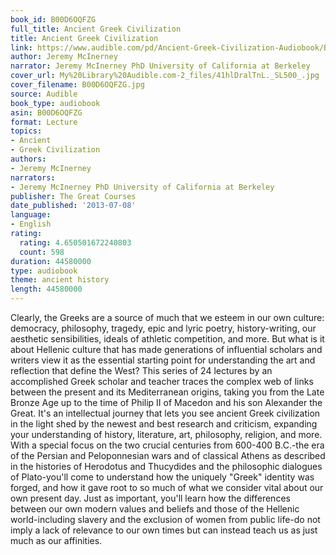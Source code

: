 ```yaml
---
book_id: B00D6OQFZG
full_title: Ancient Greek Civilization
title: Ancient Greek Civilization
link: https://www.audible.com/pd/Ancient-Greek-Civilization-Audiobook/B00D6OQFZG
author: Jeremy McInerney
narrator: Jeremy McInerney PhD University of California at Berkeley
cover_url: My%20Library%20Audible.com-2_files/41hlDralTnL._SL500_.jpg
cover_filename: B00D6OQFZG.jpg
source: Audible
book_type: audiobook
asin: B00D6OQFZG
format: Lecture
topics:
- Ancient
- Greek Civilization
authors:
- Jeremy McInerney
narrators:
- Jeremy McInerney PhD University of California at Berkeley
publisher: The Great Courses
date_published: '2013-07-08'
language:
- English
rating:
  rating: 4.650501672240803
  count: 598
duration: 44580000
type: audiobook
theme: ancient history
length: 44580000
---
```

Clearly, the Greeks are a source of much that we esteem in our own culture: democracy, philosophy, tragedy, epic and lyric poetry, history-writing, our aesthetic sensibilities, ideals of athletic competition, and more. But what is it about Hellenic culture that has made generations of influential scholars and writers view it as the essential starting point for understanding the art and reflection that define the West? This series of 24 lectures by an accomplished Greek scholar and teacher traces the complex web of links between the present and its Mediterranean origins, taking you from the Late Bronze Age up to the time of Philip II of Macedon and his son Alexander the Great. It's an intellectual journey that lets you see ancient Greek civilization in the light shed by the newest and best research and criticism, expanding your understanding of history, literature, art, philosophy, religion, and more.
With a special focus on the two crucial centuries from 600-400 B.C.-the era of the Persian and Peloponnesian wars and of classical Athens as described in the histories of Herodotus and Thucydides and the philosophic dialogues of Plato-you'll come to understand how the uniquely "Greek" identity was forged, and how it gave root to so much of what we consider vital about our own present day. Just as important, you'll learn how the differences between our own modern values and beliefs and those of the Hellenic world-including slavery and the exclusion of women from public life-do not imply a lack of relevance to our own times but can instead teach us as just much as our affinities.
